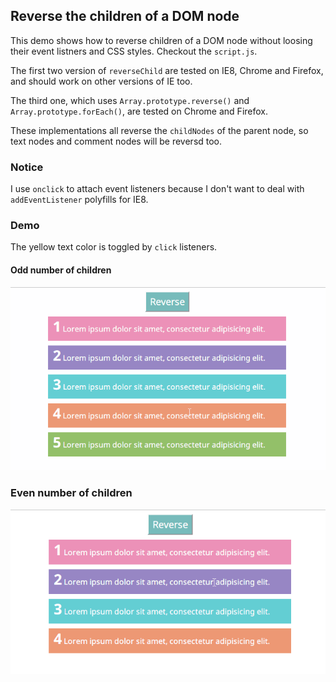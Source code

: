 ## Reverse the children of a DOM node

This demo shows how to reverse children of a DOM node without loosing their event listners and CSS styles. Checkout the `script.js`.

The first two version of `reverseChild` are tested on IE8, Chrome and Firefox, and should work on other versions of IE too.

The third one, which uses `Array.prototype.reverse()` and `Array.prototype.forEach()`, are tested on Chrome and Firefox.

These implementations all reverse the `childNodes` of the parent node, so text nodes and comment nodes will be reversd too.

### Notice

I use `onclick` to attach event listeners because I don't want to deal with `addEventListener` polyfills for IE8.

### Demo

The yellow text color is toggled by `click` listeners.

#### Odd number of children

![](odd.gif)

### Even number of children

![](even.gif)
